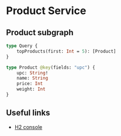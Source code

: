 # Product Service

## Product subgraph
```graphql
type Query {
    topProducts(first: Int = 5): [Product]
}

type Product @key(fields: "upc") {
    upc: String!
    name: String
    price: Int
    weight: Int
}
```

## Useful links
- [H2 console](http://localhost:8082/h2-console)